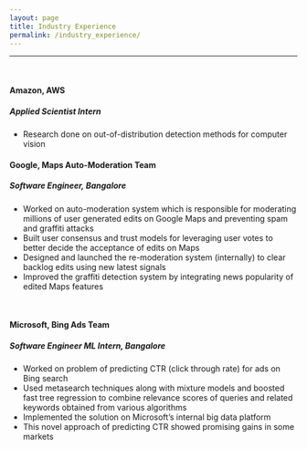 ```yaml
---
layout: page
title: Industry Experience
permalink: /industry_experience/
---
```

****
<br>

#### Amazon, AWS
##### *Applied Scientist Intern*
* Research done on out-of-distribution detection methods for computer vision

#### Google, Maps Auto-Moderation Team
##### *Software Engineer, Bangalore*
* Worked on auto-moderation system which is responsible for moderating millions of user generated edits on Google Maps and preventing spam and graffiti attacks
* Built user consensus and trust models for leveraging user votes to better decide the acceptance of edits on Maps
* Designed and launched the re-moderation system (internally) to clear backlog edits using new latest signals
* Improved the graffiti detection system by integrating news popularity of edited Maps features

<br>

#### Microsoft, Bing Ads Team
##### *Software Engineer ML Intern, Bangalore*
* Worked on problem of predicting CTR (click through rate) for ads on Bing search
* Used metasearch techniques along with mixture models and boosted fast tree regression to combine relevance scores of queries and related keywords obtained from various algorithms
* Implemented the solution on Microsoft’s internal big data platform
* This novel approach of predicting CTR showed promising gains in some markets
